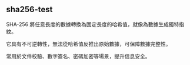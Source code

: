 ## sha256-test

SHA-256 將任意長度的數據轉換為固定長度的哈希值，就像為數據生成獨特指紋。

它具有不可逆轉性，無法從哈希值反推出原始數據，可保障數據完整性。

常用於文件校驗、數字簽名、密碼加密等場景，提升信息安全。
